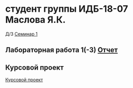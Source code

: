 # студент группы ИДБ-18-07 Маслова Я.К.
Д/З [Семинар 1](https://github.com/stankin/design-part-1/wiki/sem1)

## Лабораторная работа 1(-3) [Отчет](https://github.com/00JaD00/YanaMaslova.github.io/wiki/%D0%9B%D0%B0%D0%B1%D0%BE%D1%80%D0%B0%D1%82%D0%BE%D1%80%D0%BD%D0%B0%D1%8F-1-3)

## Курсовой проект
[Курсовой проект](https://github.com/00JaD00/YanaMaslova.github.io/wiki/Курсовой-проект)
